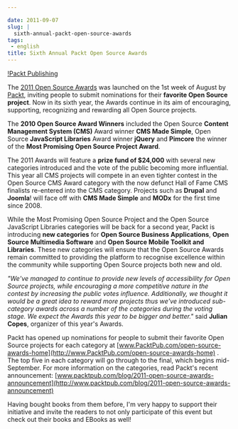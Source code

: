 ```yaml
---

date: 2011-09-07
slug: |
  sixth-annual-packt-open-source-awards
tags:
 - english
title: Sixth Annual Packt Open Source Awards
---
```


[!Packt Publishing](http://www.packtpub.com/sites/default/files/packt_logo.png)

The [2011 Open Source Awards](http://www.packtpub.com/open-source-awards-home) was launched on
the 1st week of August by [Packt](http://www.packtpub.com/), inviting
people to submit nominations for their **favorite Open Source project**.
Now in its sixth year, the Awards continue in its aim of encouraging,
supporting, recognizing and rewarding all Open Source projects.

The **2010 Open Source Award Winners** included the Open Source
**Content Management System (CMS)** Award winner **CMS Made Simple**,
Open Source **JavaScript Libraries** Award winner **jQuery** and
**Pimcore** the winner of the **Most Promising Open Source Project
Award**.

The 2011 Awards will feature a **prize fund of \$24,000** with several
new categories introduced and the vote of the public becoming more
influential. This year all CMS projects will compete in an even tighter
contest in the Open Source CMS Award category with the now defunct Hall
of Fame CMS finalists re-entered into the CMS category. Projects such as
**Drupal** and **Joomla**! will face off with **CMS Made Simple** and
**MODx** for the first time since 2008.

While the Most Promising Open Source Project and the Open Source
JavaScript Libraries categories will be back for a second year, Packt is
introducing **new categories** for **Open Source Business
Applications**, **Open Source Multimedia Software** and **Open Source
Mobile Toolkit and Libraries**. These new categories will ensure that
the Open Source Awards remain committed to providing the platform to
recognise excellence within the community while supporting Open Source
projects both new and old.

*"We've managed to continue to provide new levels of accessibility for
Open Source projects, while encouraging a more competitive nature in the
contest by increasing the public votes influence. Additionally, we
thought it would be a great idea to reward more projects thus we've
introduced sub-category awards across a number of the categories during
the voting stage. We expect the Awards this year to be bigger and
better."* said **Julian Copes**, organizer of this year's Awards.

Packt has opened up nominations for people to submit their favorite Open
Source projects for each category at
[www.PacktPub.com/open-source-awards-home](http://www.PacktPub.com/open-source-awards-home)
. The top five in each category will go through to the final, which
begins mid-September. For more information on the categories, read
Packt's recent announcement:
[www.packtpub.com/blog/2011-open-source-awards-announcement](http://www.packtpub.com/blog/2011-open-source-awards-announcement)

Having bought books from them before, I'm very happy to support their
initiative and invite the readers to not only participate of this event
but check out their books and EBooks as well!

